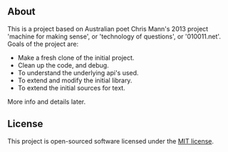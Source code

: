 ## About

This is a project based on Australian poet Chris Mann's 2013 project 'machine for making sense', or 'technology of questions', or '010011.net'. Goals of the project are:

- Make a fresh clone of the initial project.
- Clean up the code, and debug.
- To understand the underlying api's used.
- To extend and modify the initial library.
- To extend the initial sources for text.

More info and details later.

## License

This project is open-sourced software licensed under the [MIT license](https://opensource.org/licenses/MIT).
